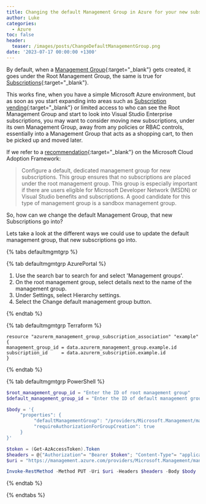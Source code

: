 ```yaml
---
title: Changing the default Management Group in Azure for your new subscriptions
author: Luke
categories:
  - Azure
toc: false
header:
  teaser: /images/posts/ChangeDefaultManagementGroup.png
date: '2023-07-17 00:00:00 +1300'
---
```


By default, when a [Management Group](https://learn.microsoft.com/azure/governance/management-groups/overview?WT.mc_id=AZ-MVP-5004796){:target="_blank"} gets created, it goes under the Root Management Group, the same is true for [Subscriptions](https://learn.microsoft.com/azure/cloud-adoption-framework/ready/azure-best-practices/organize-subscriptions?WT.mc_id=AZ-MVP-5004796){:target="_blank"}.

This works fine, when you have a simple Microsoft Azure environment, but as soon as you start expanding into areas such as [Subscription vending](https://learn.microsoft.com/azure/architecture/landing-zones/subscription-vending?WT.mc_id=AZ-MVP-5004796){:target="_blank"} or limited access to who can see the Root Management Group and start to look into Visual Studio Enterprise subscriptions, you may want to consider moving new subscriptions, under its own Management Group, away from any policies or RBAC controls, essentially into a Management Group that acts as a shopping cart, to then be picked up and moved later.

If we refer to a [recommendation](https://learn.microsoft.com/azure/cloud-adoption-framework/ready/landing-zone/design-area/resource-org-management-groups?WT.mc_id=AZ-MVP-5004796#management-group-recommendations){:target="_blank"} on the Microsoft Cloud Adoption Framework:

> Configure a default, dedicated management group for new subscriptions. This group ensures that no subscriptions are placed under the root management group. This group is especially important if there are users eligible for Microsoft Developer Network (MSDN) or Visual Studio benefits and subscriptions. A good candidate for this type of management group is a sandbox management group.

So, how can we change the default Management Group, that new Subscriptions go into?

Lets take a look at the different ways we could use to update the default management group, that new subscriptions go into.

{% tabs defaultmgmtgrp %}

{% tab defaultmgmtgrp AzurePortal %}

1. Use the search bar to search for and select 'Management groups'.
1. On the root management group, select details next to the name of the management group.
1. Under Settings, select Hierarchy settings.
1. Select the Change default management group button.

{% endtab %}

{% tab defaultmgmtgrp Terraform %}

    resource "azurerm_management_group_subscription_association" "example" {
    management_group_id = data.azurerm_management_group.example.id
    subscription_id     = data.azurerm_subscription.example.id
    }

{% endtab %}

{% tab defaultmgmtgrp PowerShell %}

```PowerShell
$root_management_group_id = "Enter the ID of root management group"
$default_management_group_id = "Enter the ID of default management group (or use the same ID of the root management group)"

$body = '{
     "properties": {
          "defaultManagementGroup": "/providers/Microsoft.Management/managementGroups/' + $default_management_group_id + '",
          "requireAuthorizationForGroupCreation": true
     }
}'

$token = (Get-AzAccessToken).Token
$headers = @{"Authorization"= "Bearer $token"; "Content-Type"= "application/json"}
$uri = "https://management.azure.com/providers/Microsoft.Management/managementGroups/$root_management_group_id/settings/default?api-version=2020-05-01"

Invoke-RestMethod -Method PUT -Uri $uri -Headers $headers -Body $body
```

{% endtab %}

{% endtabs %}
